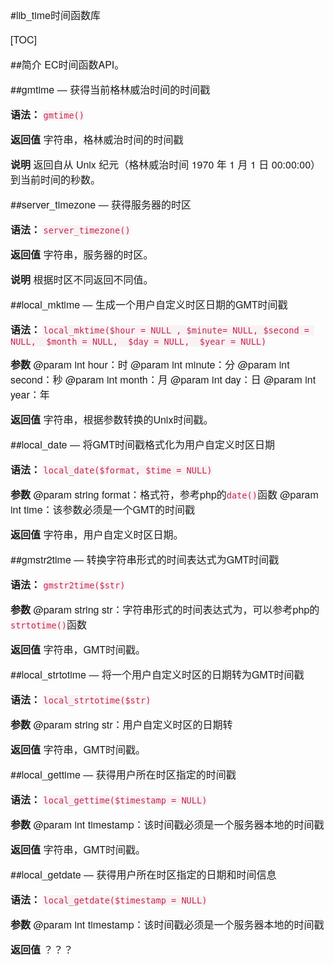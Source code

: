 #lib_time时间函数库

[TOC]

##简介
EC时间函数API。

##gmtime — 获得当前格林威治时间的时间戳

**语法：** 
`gmtime()`

**返回值**
字符串，格林威治时间的时间戳

**说明**
返回自从 Unix 纪元（格林威治时间 1970 年 1 月 1 日 00:00:00）到当前时间的秒数。 

##server_timezone — 获得服务器的时区

**语法：** 
`server_timezone()`

**返回值**
字符串，服务器的时区。

**说明**
根据时区不同返回不同值。 


##local_mktime — 生成一个用户自定义时区日期的GMT时间戳

**语法：** 
`local_mktime($hour = NULL , $minute= NULL, $second = NULL,  $month = NULL,  $day = NULL,  $year = NULL)`

**参数**
@param int hour：时
@param int minute：分
@param int second：秒
@param int month：月
@param int day：日
@param int year：年

**返回值**
字符串，根据参数转换的Unix时间戳。


##local_date — 将GMT时间戳格式化为用户自定义时区日期

**语法：** 
`local_date($format, $time = NULL)`

**参数**
@param string format：格式符，参考php的`date()`函数
@param int time：该参数必须是一个GMT的时间戳

**返回值**
字符串，用户自定义时区日期。


##gmstr2time — 转换字符串形式的时间表达式为GMT时间戳

**语法：** 
`gmstr2time($str)`

**参数**
@param string str：字符串形式的时间表达式为，可以参考php的`strtotime()`函数

**返回值**
字符串，GMT时间戳。


##local_strtotime — 将一个用户自定义时区的日期转为GMT时间戳

**语法：** 
`local_strtotime($str)`

**参数**
@param string str：用户自定义时区的日期转

**返回值**
字符串，GMT时间戳。


##local_gettime — 获得用户所在时区指定的时间戳

**语法：** 
`local_gettime($timestamp = NULL)`

**参数**
@param int timestamp：该时间戳必须是一个服务器本地的时间戳

**返回值**
字符串，GMT时间戳。


##local_getdate — 获得用户所在时区指定的日期和时间信息

**语法：** 
`local_getdate($timestamp = NULL)`

**参数**
@param int timestamp：该时间戳必须是一个服务器本地的时间戳

**返回值**
？？？



<style>
    h1,h2,h3,h4,p,strong { font-family: "Helvetica Neue",Arial,"Hiragino Sans GB","STHeiti","Microsoft YaHei","WenQuanYi Micro Hei",SimSun,Song,sans-serif }
    p { font-size: 16px; }
    code { color: #c7254e; background-color:#f9f2f4 !important; }
    .toc ul { list-style-type: none; margin-bottom: 15px; font-size:18px; font-family:"Helvetica Neue",Arial,"Hiragino Sans GB","STHeiti","Microsoft YaHei","WenQuanYi Micro Hei",SimSun,Song,sans-serif;  }
</style>
<link href="http://cdn.bootcss.com/highlight.js/9.7.0/styles/vs.min.css" rel="stylesheet">
<script src="http://cdn.bootcss.com/highlight.js/9.7.0/highlight.min.js"></script>
<script>hljs.initHighlightingOnLoad();</script>